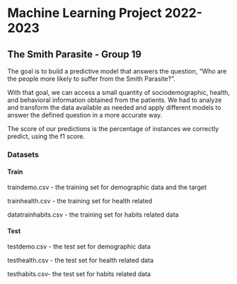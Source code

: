# Machine Learning Project 2022-2023
## The Smith Parasite - Group 19

The  goal is to build a predictive model that answers the question,  “Who  are  the  people  more  likely  to  suffer  from  the  Smith  Parasite?”.    

With  that goal,  we  can  access  a  small  quantity  of  sociodemographic,  health,  and  behavioral information obtained from the patients. 
We had to analyze and transform the data available as needed and apply different models to answer the defined question in a more accurate way. 

The score of our predictions is the percentage of instances we correctly predict, using the f1 score. 

### Datasets

#### Train

traindemo.csv - the training set for demographic data and the target  

trainhealth.csv - the training set for health related  

datatrainhabits.csv - the training set for habits related data 

#### Test

testdemo.csv - the test set for demographic data 

testhealth.csv - the test set for health related data 

testhabits.csv- the test set for habits related data 
